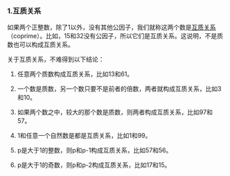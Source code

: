 ### 1.互质关系

如果两个正整数，除了1以外，没有其他公因子，我们就称这两个数是[互质关系](http://zh.wikipedia.org/zh-cn/互素)（coprime）。比如，15和32没有公因子，所以它们是互质关系。这说明，不是质数也可以构成互质关系。

关于互质关系，不难得到以下结论：

1. 任意两个质数构成互质关系，比如13和61。

2. 一个数是质数，另一个数只要不是前者的倍数，两者就构成互质关系，比如3和10。

3. 如果两个数之中，较大的那个数是质数，则两者构成互质关系，比如97和57。

4. 1和任意一个自然数是都是互质关系，比如1和99。

5. p是大于1的整数，则p和p-1构成互质关系，比如57和56。

6. p是大于1的奇数，则p和p-2构成互质关系，比如17和15。
